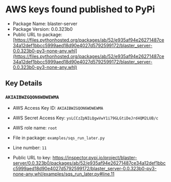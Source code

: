 # AWS keys found published to PyPi

* Package Name: blaster-server
* Package Version: 0.0.323b0
* Public URL to package: [https://files.pythonhosted.org/packages/ab/52/e935af94e26271487ce34a12def1bbcc5999aed18d90e4027d5792599172/blaster_server-0.0.323b0-py3-none-any.whl](https://files.pythonhosted.org/packages/ab/52/e935af94e26271487ce34a12def1bbcc5999aed18d90e4027d5792599172/blaster_server-0.0.323b0-py3-none-any.whl)

## Key Details

### `AKIAIBWZGQON6WDWEWMA`

* AWS Access Key ID: `AKIAIBWZGQON6WDWEWMA`
* AWS Secret Access Key: `ysLCCzZpNILQgwVwY1i79GLGtiDeJrd4QM2LUB/c` 
* AWS role name: `root`
* File in package: `examples/sqs_run_later.py`
* Line number: `11`

* Public URL to key: https://inspector.pypi.io/project/blaster-server/0.0.323b0/packages/ab/52/e935af94e26271487ce34a12def1bbcc5999aed18d90e4027d5792599172/blaster_server-0.0.323b0-py3-none-any.whl/examples/sqs_run_later.py#line.11


